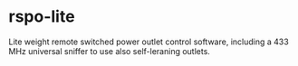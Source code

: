 # rspo-lite
Lite weight remote switched power outlet control software, including a 433 MHz universal sniffer to use also self-leraning outlets.
